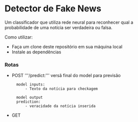# Detector de Fake News

Um classificador que utiliza rede neural para reconhecer qual a probabilidade de uma notícia ser verdadeira ou falsa.


Como utilizar:

- Faça um clone deste repositório em sua máquina local
- Instale as dependências

### Rotas

- POST
    '''/predict:''' versã final do model para previsão

        model inputs:
            - Texto da notícia para checkagem

        model output
        prediction: 
            - veracidade da notícia inserida

- GET
